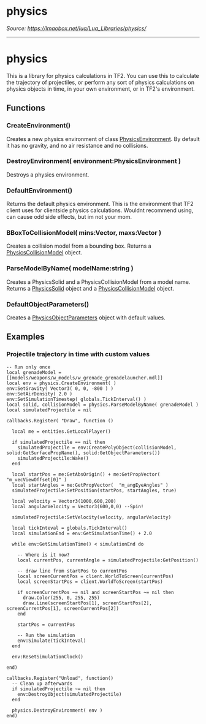 # physics

*Source: https://lmaobox.net/lua/Lua_Libraries/physics/*

---



# physics


This is a library for physics calculations in TF2. You can use this to calculate the trajectory of projectiles, or perform any sort of physics calculations on physics objects in time, in your own environment, or in TF2's environment.


## Functions


### CreateEnvironment()


Creates a new physics environment of class [PhysicsEnvironment](../../Lua_Classes/PhysicsEnvironment). By default it has no gravity, and no air resistance and no collisions.


### DestroyEnvironment( environment:PhysicsEnvironment )


Destroys a physics environment.


### DefaultEnvironment()


Returns the default physics environment. This is the environment that TF2 client uses for clientside physics calculations. Wouldnt recommend using, can cause odd side effects, but im not your mom.


### BBoxToCollisionModel( mins:Vector, maxs:Vector )


Creates a collision model from a bounding box. Returns a [PhysicsCollisionModel](../../Lua_Classes/PhysicsCollisionModel) object.


### ParseModelByName( modelName:string )


Creates a PhysicsSolid and a PhysicsCollisionModel from a model name. Returns a [PhysicsSolid](../../Lua_Classes/PhysicsSolid) object and a [PhysicsCollisionModel](../../Lua_Classes/PhysicsCollisionModel) object.


### DefaultObjectParameters()


Creates a [PhysicsObjectParameters](../../Lua_Classes/PhysicsObjectParameters) object with default values.


## Examples


### Projectile trajectory in time with custom values



```
-- Run only once
local grenadeModel = [[models/weapons/w_models/w_grenade_grenadelauncher.mdl]]
local env = physics.CreateEnvironment( )
env:SetGravity( Vector3( 0, 0, -800 ) )
env:SetAirDensity( 2.0 )
env:SetSimulationTimestep( globals.TickInterval() )
local solid, collisionModel = physics.ParseModelByName( grenadeModel )
local simulatedProjectile = nil

callbacks.Register( "Draw", function ()

  local me = entities.GetLocalPlayer()

  if simulatedProjectile == nil then 
    simulatedProjectile = env:CreatePolyObject(collisionModel, solid:GetSurfacePropName(), solid:GetObjectParameters())
    simulatedProjectile:Wake()
  end

  local startPos = me:GetAbsOrigin() + me:GetPropVector( "m_vecViewOffset[0]" )
  local startAngles = me:GetPropVector(  "m_angEyeAngles" )
  simulatedProjectile:SetPosition(startPos, startAngles, true)

  local velocity = Vector3(1000,600,200)
  local angularVelocity = Vector3(600,0,0) --Spin!

  simulatedProjectile:SetVelocity(velocity, angularVelocity)

  local tickInteval = globals.TickInterval()
  local simulationEnd = env:GetSimulationTime() + 2.0

  while env:GetSimulationTime() < simulationEnd do

    -- Where is it now?
    local currentPos, currentAngle = simulatedProjectile:GetPosition()

    -- draw line from startPos to currentPos
    local screenCurrentPos = client.WorldToScreen(currentPos)
    local screenStartPos = client.WorldToScreen(startPos)

    if screenCurrentPos ~= nil and screenStartPos ~= nil then
      draw.Color(255, 0, 255, 255)
      draw.Line(screenStartPos[1], screenStartPos[2], screenCurrentPos[1], screenCurrentPos[2])
    end

    startPos = currentPos

    -- Run the simulation
    env:Simulate(tickInteval)
  end

  env:ResetSimulationClock()

end)

callbacks.Register("Unload", function()
  -- Clean up afterwards
  if simulatedProjectile ~= nil then
    env:DestroyObject(simulatedProjectile)
  end

  physics.DestroyEnvironment( env )
end)

```



